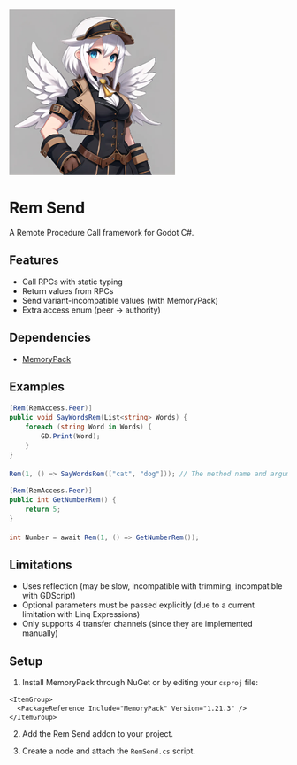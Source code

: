 <img src="https://raw.githubusercontent.com/Joy-less/RemSend/main/Assets/Icon.png" width="300" />

# Rem Send

A Remote Procedure Call framework for Godot C#.

## Features

- Call RPCs with static typing
- Return values from RPCs
- Send variant-incompatible values (with MemoryPack)
- Extra access enum (peer -> authority)

## Dependencies
- [MemoryPack](https://github.com/Cysharp/MemoryPack)

## Examples

```cs
[Rem(RemAccess.Peer)]
public void SayWordsRem(List<string> Words) {
    foreach (string Word in Words) {
        GD.Print(Word);
    }
}

Rem(1, () => SayWordsRem(["cat", "dog"])); // The method name and arguments are extracted from the expression.
```

```cs
[Rem(RemAccess.Peer)]
public int GetNumberRem() {
    return 5;
}

int Number = await Rem(1, () => GetNumberRem());
```

## Limitations

- Uses reflection (may be slow, incompatible with trimming, incompatible with GDScript)
- Optional parameters must be passed explicitly (due to a current limitation with Linq Expressions)
- Only supports 4 transfer channels (since they are implemented manually)

## Setup

1. Install MemoryPack through NuGet or by editing your `csproj` file:
```
<ItemGroup>
  <PackageReference Include="MemoryPack" Version="1.21.3" />
</ItemGroup>
```

2. Add the Rem Send addon to your project.

3. Create a node and attach the `RemSend.cs` script.
